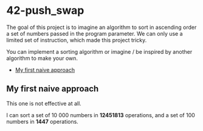 # 42-push_swap

The goal of this project is to imagine  an algorithm to sort in ascending order a set of numbers passed in the program parameter.
We can only use a limited set of instruction, which made this project tricky.

You can implement a sorting algorithm or imagine / be inspired by another algorithm to make your own.

- [My first naive approach](#My-first-naive-approach)

## My first naive approach

This one is not effective at all.

I can sort a set of 10 000 numbers in **12451813** operations, and a set of 100 numbers in **1447** operations.

